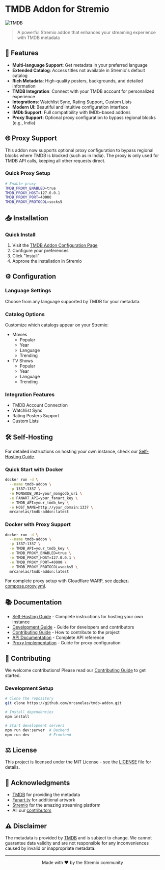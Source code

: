 # TMDB Addon for Stremio

![TMDB](https://www.themoviedb.org/assets/2/v4/logos/v2/blue_short-8e7b30f73a4020692ccca9c88bafe5dcb6f8a62a4c6bc55cd9ba82bb2cd95f6c.svg)

> A powerful Stremio addon that enhances your streaming experience with TMDB metadata

## 🌟 Features

- **Multi-language Support**: Get metadata in your preferred language
- **Extended Catalog**: Access titles not available in Stremio's default catalog
- **Rich Metadata**: High-quality posters, backgrounds, and detailed information
- **TMDB Integration**: Connect with your TMDB account for personalized experience
- **Integrations**: Watchlist Sync, Rating Support, Custom Lists
- **Modern UI**: Beautiful and intuitive configuration interface
- **IMDb Support**: Full compatibility with IMDb-based addons
- **Proxy Support**: Optional proxy configuration to bypass regional blocks (e.g., India)

## 🌐 Proxy Support

This addon now supports optional proxy configuration to bypass regional blocks where TMDB is blocked (such as in India). The proxy is only used for TMDB API calls, keeping all other requests direct.

### Quick Proxy Setup

```bash
# Enable proxy
TMDB_PROXY_ENABLED=true
TMDB_PROXY_HOST=127.0.0.1
TMDB_PROXY_PORT=40000
TMDB_PROXY_PROTOCOL=socks5
```

## 📥 Installation

### Quick Install

1. Visit the [TMDB Addon Configuration Page](https://94c8cb9f702d-tmdb-addon.baby-beamup.club/)
2. Configure your preferences
3. Click "Install"
4. Approve the installation in Stremio

## ⚙️ Configuration

### Language Settings
Choose from any language supported by TMDB for your metadata.

### Catalog Options
Customize which catalogs appear on your Stremio:
- Movies
  - Popular
  - Year
  - Language
  - Trending
- TV Shows
  - Popular
  - Year
  - Language
  - Trending

### Integration Features
- TMDB Account Connection
- Watchlist Sync
- Rating Posters Support
- Custom Lists

## 🛠️ Self-Hosting

For detailed instructions on hosting your own instance, check our [Self-Hosting Guide](docs/self-hosting.md).

### Quick Start with Docker
```bash
docker run -d \
  --name tmdb-addon \
  -p 1337:1337 \
  -e MONGODB_URI=your_mongodb_uri \
  -e FANART_API=your_fanart_key \
  -e TMDB_API=your_tmdb_key \
  -e HOST_NAME=http://your_domain:1337 \
  mrcanelas/tmdb-addon:latest
```

### Docker with Proxy Support
```bash
docker run -d \
  --name tmdb-addon \
  -p 1337:1337 \
  -e TMDB_API=your_tmdb_key \
  -e TMDB_PROXY_ENABLED=true \
  -e TMDB_PROXY_HOST=127.0.0.1 \
  -e TMDB_PROXY_PORT=40000 \
  -e TMDB_PROXY_PROTOCOL=socks5 \
  mrcanelas/tmdb-addon:latest
```

For complete proxy setup with Cloudflare WARP, see [docker-compose.proxy.yml](docker-compose.proxy.yml).

## 📚 Documentation

- [Self-Hosting Guide](docs/self-hosting.md) - Complete instructions for hosting your own instance
- [Development Guide](docs/development.md) - Guide for developers and contributors
- [Contributing Guide](docs/contributing.md) - How to contribute to the project
- [API Documentation](docs/api.md) - Complete API reference
- [Proxy Implementation](docs/proxy-implementation.md) - Guide for proxy configuration

## 🤝 Contributing

We welcome contributions! Please read our [Contributing Guide](docs/contributing.md) to get started.

### Development Setup
```bash
# Clone the repository
git clone https://github.com/mrcanelas/tmdb-addon.git

# Install dependencies
npm install

# Start development servers
npm run dev:server  # Backend
npm run dev         # Frontend
```

## ⚖️ License

This project is licensed under the MIT License - see the [LICENSE](LICENSE) file for details.

## 🙏 Acknowledgments

- [TMDB](https://www.themoviedb.org/) for providing the metadata
- [Fanart.tv](https://fanart.tv/) for additional artwork
- [Stremio](https://www.stremio.com/) for the amazing streaming platform
- All our [contributors](https://github.com/mrcanelas/tmdb-addon/graphs/contributors)

## ⚠️ Disclaimer

The metadata is provided by [TMDB](https://themoviedb.org/) and is subject to change. We cannot guarantee data validity and are not responsible for any inconveniences caused by invalid or inappropriate metadata.

---

<p align="center">
Made with ❤️ by the Stremio community
</p>
